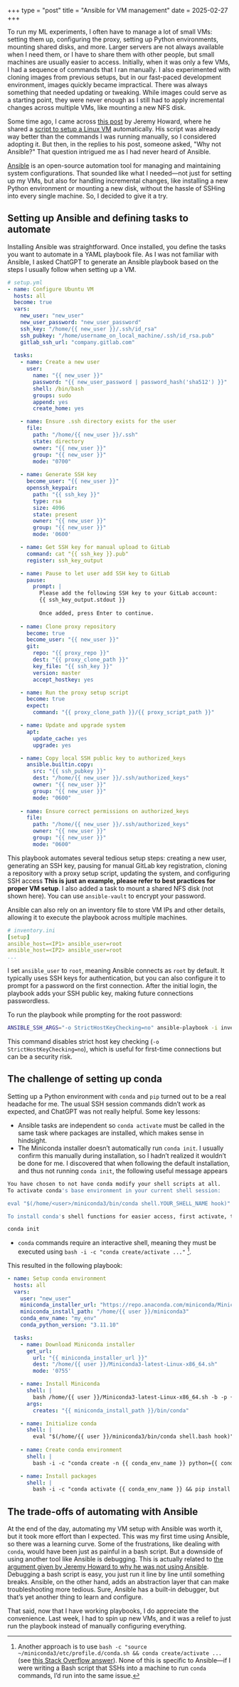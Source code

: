 +++
type = "post"
title = "Ansible for VM management"
date = 2025-02-27
+++

To run my ML experiments, I often have to manage a lot of small VMs: setting them up, configuring the proxy, setting up Python environments, mounting shared disks, and more. Larger servers are not always available when I need them, or I have to share them with other people, but small machines are usually easier to access. Initially, when it was only a few VMs, I had a sequence of commands that I ran manually. I also experimented with cloning images from previous setups, but in our fast-paced development environment, images quickly became impractical. There was always something that needed updating or tweaking. While images could serve as a starting point, they were never enough as I still had to apply incremental changes across multiple VMs, like mounting a new NFS disk.

Some time ago, I came across [this post](https://bsky.app/profile/howard.fm/post/3lbtqd35ldc26) by Jeremy Howard, where he shared a [script to setup a Linux VM](https://github.com/AnswerDotAI/fastsetup/blob/master/ubuntu-initial.sh) automatically. His script was already way better than the commands I was running manually, so I considered adopting it. But then, in the replies to his post, someone asked, "Why not Ansible?" That question intrigued me as I had never heard of Ansible.

[Ansible](https://docs.ansible.com/) is an open-source automation tool for managing and maintaining system configurations. That sounded like what I needed—not just for setting up my VMs, but also for handling incremental changes, like installing a new Python environment or mounting a new disk, without the hassle of SSHing into every single machine. So, I decided to give it a try.

## Setting up Ansible and defining tasks to automate
Installing Ansible was straightforward. Once installed, you define the tasks you want to automate in a YAML playbook file. As I was not familiar with Ansible, I asked ChatGPT to generate an Ansible playbook based on the steps I usually follow when setting up a VM.

```yaml
# setup.yml
- name: Configure Ubuntu VM
  hosts: all
  become: true
  vars:
    new_user: "new_user"
    new_user_password: "new_user_password"
    ssh_key: "/home/{{ new_user }}/.ssh/id_rsa"
    ssh_pubkey: "/home/username_on_local_machine/.ssh/id_rsa.pub"
    gitlab_ssh_url: "company.gitlab.com"
  
  tasks:
    - name: Create a new user
      user:
        name: "{{ new_user }}"
        password: "{{ new_user_password | password_hash('sha512') }}"
        shell: /bin/bash
        groups: sudo
        append: yes
        create_home: yes

    - name: Ensure .ssh directory exists for the user
      file:
        path: "/home/{{ new_user }}/.ssh"
        state: directory
        owner: "{{ new_user }}"
        group: "{{ new_user }}"
        mode: "0700"
  
    - name: Generate SSH key
      become_user: "{{ new_user }}"
      openssh_keypair:
        path: "{{ ssh_key }}"
        type: rsa
        size: 4096
        state: present
        owner: "{{ new_user }}"
        group: "{{ new_user }}"
        mode: '0600'

    - name: Get SSH key for manual upload to GitLab
      command: cat "{{ ssh_key }}.pub"
      register: ssh_key_output

    - name: Pause to let user add SSH key to GitLab
      pause:
        prompt: |
          Please add the following SSH key to your GitLab account:
          {{ ssh_key_output.stdout }}
          
          Once added, press Enter to continue.
  
    - name: Clone proxy repository
      become: true
      become_user: "{{ new_user }}"
      git:
        repo: "{{ proxy_repo }}"
        dest: "{{ proxy_clone_path }}"
        key_file: "{{ ssh_key }}"
        version: master
        accept_hostkey: yes

    - name: Run the proxy setup script
      become: true
      expect:
        command: "{{ proxy_clone_path }}/{{ proxy_script_path }}"

    - name: Update and upgrade system
      apt:
        update_cache: yes
        upgrade: yes

    - name: Copy local SSH public key to authorized_keys
      ansible.builtin.copy:
        src: "{{ ssh_pubkey }}"
        dest: "/home/{{ new_user }}/.ssh/authorized_keys"
        owner: "{{ new_user }}"
        group: "{{ new_user }}"
        mode: "0600"
    
    - name: Ensure correct permissions on authorized_keys
      file:
        path: "/home/{{ new_user }}/.ssh/authorized_keys"
        owner: "{{ new_user }}"
        group: "{{ new_user }}"
        mode: "0600"
```

This playbook automates several tedious setup steps: creating a new user, generating an SSH key, pausing for manual GitLab key registration, cloning a repository with a proxy setup script, updating the system, and configuring SSH access **This is just an example, please refer to best practices for proper VM setup**. I also added a task to mount a shared NFS disk (not shown here). You can use `ansible-vault` to encrypt your password.

Ansible can also rely on an inventory file to store VM IPs and other details, allowing it to execute the playbook across multiple machines.

```yaml
# inventory.ini
[setup]
ansible_host=<IP1> ansible_user=root
ansible_host=<IP2> ansible_user=root
...
```
I set `ansible_user` to `root`, meaning Ansible connects as `root` by default. It typically uses SSH keys for authentication, but you can also configure it to prompt for a password on the first connection. After the initial login, the playbook adds your SSH public key, making future connections passwordless.

To run the playbook while prompting for the root password:
```bash
ANSIBLE_SSH_ARGS="-o StrictHostKeyChecking=no" ansible-playbook -i inventory.ini setup.yml --ask-pass
```
This command disables strict host key checking (`-o StrictHostKeyChecking=no`), which is useful for first-time connections but can be a security risk.

## The challenge of setting up conda
Setting up a Python environment with `conda` and `pip` turned out to be a real headache for me. The usual SSH session commands didn’t work as expected, and ChatGPT was not really helpful.
Some key lessons:
* Ansible tasks are independent so `conda activate` must be called in the same task where packages are installed, which makes sense in hindsight.
* The Miniconda installer doesn’t automatically run `conda init`. I usually confirm this manually during installation, so I hadn’t realized it wouldn’t be done for me. I discovered that when following the default installation, and thus not running `conda init`, the following useful message appears
```bash
You have chosen to not have conda modify your shell scripts at all.
To activate conda's base environment in your current shell session:

eval "$(/home/<user>/miniconda3/bin/conda shell.YOUR_SHELL_NAME hook)"

To install conda's shell functions for easier access, first activate, then:

conda init
```
* `conda` commands require an interactive shell, meaning they must be executed using `bash -i -c "conda create/activate ..."` [^1].

This resulted in the following playbook:
```yaml
- name: Setup conda environment
  hosts: all
  vars:
    user: "new_user"
    miniconda_installer_url: "https://repo.anaconda.com/miniconda/Miniconda3-latest-Linux-x86_64.sh"
    miniconda_install_path: "/home/{{ user }}/miniconda3"
    conda_env_name: "my_env"
    conda_python_version: "3.11.10"

  tasks:
    - name: Download Miniconda installer
      get_url:
        url: "{{ miniconda_installer_url }}"
        dest: "/home/{{ user }}/Miniconda3-latest-Linux-x86_64.sh"
        mode: '0755'

    - name: Install Miniconda
      shell: |
        bash /home/{{ user }}/Miniconda3-latest-Linux-x86_64.sh -b -p {{ miniconda_install_path }}
      args:
        creates: "{{ miniconda_install_path }}/bin/conda"

    - name: Initialize conda
      shell: |
        eval "$(/home/{{ user }}/miniconda3/bin/conda shell.bash hook)" && conda init
    
    - name: Create conda environment
      shell: |
        bash -i -c "conda create -n {{ conda_env_name }} python={{ conda_python_version }} -y"

    - name: Install packages
      shell: |
        bash -i -c "conda activate {{ conda_env_name }} && pip install numpy"
```

## The trade-offs of automating with Ansible
At the end of the day, automating my VM setup with Ansible was worth it, but it took more effort than I expected. This was my first time using Ansible, so there was a learning curve. Some of the frustrations, like dealing with `conda`, would have been just as painful in a bash script. But a downside of using another tool like Ansible is debugging. This is actually related to [the argument given by Jeremy Howard to why he was not using Ansible](https://bsky.app/profile/howard.fm/post/3lbxbvofy2c2c). Debugging a bash script is easy, you just run it line by line until something breaks. Ansible, on the other hand, adds an abstraction layer that can make troubleshooting more tedious. Sure, Ansible has a built-in debugger, but that’s yet another thing to learn and configure. 

That said, now that I have working playbooks, I do appreciate the convenience. Last week, I had to spin up new VMs, and it was a relief to just run the playbook instead of manually configuring everything.

[^1]: Another approach is to use `bash -c "source ~/miniconda3/etc/profile.d/conda.sh && conda create/activate ...` (see [this Stack Overflow answer](https://stackoverflow.com/a/55507956)). None of this is specific to Ansible—if I were writing a Bash script that SSHs into a machine to run `conda` commands, I’d run into the same issue.